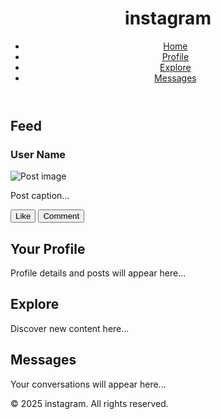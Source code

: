 <!DOCTYPE html>
<html lang="en">
<head>
    <meta charset="UTF-8">
    <meta name="viewport" content="width=device-width, initial-scale=1.0">
    <title> instagram</title>
    <link rel="stylesheet" href="styles.css">
</head>
<body>
    <header>
        <div class="container">
            <h1>instagram</h1>
            <nav>
                <ul>
                    <li><a href="#home">Home</a></li>
                    <li><a href="#profile">Profile</a></li>
                    <li><a href="#explore">Explore</a></li>
                    <li><a href="#messages">Messages</a></li>
                </ul>
            </nav>
        </div>
    </header>
    <main>
        <section id="home" class="feed">
            <h2>Feed</h2>
            <div class="post">
                <h3>User Name</h3>
                <img src="placeholder.jpg" alt="Post image">
                <p>Post caption...</p>
                <button>Like</button>
                <button>Comment</button>
            </div>
            <!-- More posts here -->
        </section>
        <section id="profile">
            <h2>Your Profile</h2>
            <p>Profile details and posts will appear here...</p>
        </section>
        <section id="explore">
            <h2>Explore</h2>
            <p>Discover new content here...</p>
        </section>
        <section id="messages">
            <h2>Messages</h2>
            <p>Your conversations will appear here...</p>
        </section>
    </main>
    <footer>
        <p>&copy; 2025 instagram. All rights reserved.</p>
    </footer>
</body>
</html>

